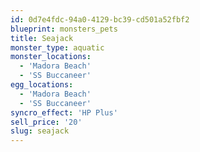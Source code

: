 ```yaml
---
id: 0d7e4fdc-94a0-4129-bc39-cd501a52fbf2
blueprint: monsters_pets
title: Seajack
monster_type: aquatic
monster_locations:
  - 'Madora Beach'
  - 'SS Buccaneer'
egg_locations:
  - 'Madora Beach'
  - 'SS Buccaneer'
syncro_effect: 'HP Plus'
sell_price: '20'
slug: seajack
---
```

